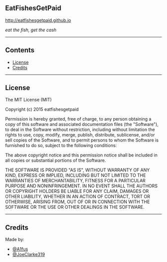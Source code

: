 ## EatFishesGetPaid
http://eatfishesgetpaid.github.io

*eat the fish, get the cash*

---

## Contents
* [License](https://github.com/eatfishesgetpaid/eatfishesgetpaid.github.io/edit/master/README.md#License)
* [Credits](https://github.com/eatfishesgetpaid/eatfishesgetpaid.github.io/edit/master/README.md#Credits)

---

## License
The MIT License (MIT)

Copyright (c) 2015 eatfishesgetpaid

Permission is hereby granted, free of charge, to any person obtaining a copy
of this software and associated documentation files (the "Software"), to deal
in the Software without restriction, including without limitation the rights
to use, copy, modify, merge, publish, distribute, sublicense, and/or sell
copies of the Software, and to permit persons to whom the Software is
furnished to do so, subject to the following conditions:

The above copyright notice and this permission notice shall be included in all
copies or substantial portions of the Software.

THE SOFTWARE IS PROVIDED "AS IS", WITHOUT WARRANTY OF ANY KIND, EXPRESS OR
IMPLIED, INCLUDING BUT NOT LIMITED TO THE WARRANTIES OF MERCHANTABILITY,
FITNESS FOR A PARTICULAR PURPOSE AND NONINFRINGEMENT. IN NO EVENT SHALL THE
AUTHORS OR COPYRIGHT HOLDERS BE LIABLE FOR ANY CLAIM, DAMAGES OR OTHER
LIABILITY, WHETHER IN AN ACTION OF CONTRACT, TORT OR OTHERWISE, ARISING FROM,
OUT OF OR IN CONNECTION WITH THE SOFTWARE OR THE USE OR OTHER DEALINGS IN THE
SOFTWARE.

---

## Credits
Made by:

- [@A1fus](twitter.com/a1fus)
- [@JoeClarke319](twitter.com/joeclarke319)
